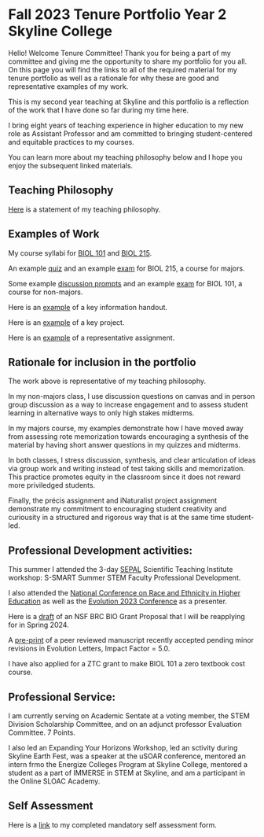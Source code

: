 # Fall 2023 Tenure Portfolio Year 2 Skyline College
Hello! Welcome Tenure Committee! Thank you for being a part of my committee and giving me the opportunity to share my portfolio for you all. On this page you will find the links to all of the required material for my tenure portfolio as well as a rationale for why these are good and representative examples of my work.

This is my second year teaching at Skyline and this portfolio is a reflection of the work that I have done so far during my time here.

I bring eight years of teaching experience in higher education to my new role as Assistant Professor and am committed to bringing student-centered and equitable practices to my courses.

You can learn more about my teaching philosophy below and I hope you enjoy the subsequent linked materials.

## Teaching Philosophy
[Here](https://michaelsongagradstudent.github.io/blog/2022/10/12/Teaching-Philosophy) is a statement of my teaching philosophy.

## Examples of Work
My course syllabi for [BIOL 101](https://drive.google.com/file/d/1YMYv-1Q_R3A2Pm99hH9XLIi4Xl-4AG51/view?usp=share_link) and [BIOL 215](https://drive.google.com/file/d/1LFQBlVteeftZZUNS3PYJkmyYws_qkL55/view?usp=share_link).

An example [quiz](https://docs.google.com/document/d/17ZmRxWAb_cKlTx-JnSZnlXm9Va3vEMhlCBK12pAomiY/edit) and an example [exam](https://docs.google.com/document/d/1Kgr6yFXhPN4HKoAC-BrBA6C3vdeioDbH52y2jGq2dis/edit) for BIOL 215, a course for majors.

Some example [discussion prompts](https://docs.google.com/document/d/13_huUnvvpwsLPTrLrJftVhgqu3tMY7coWDtT8DXxWws/edit) and an example [exam](https://docs.google.com/document/d/1rzrvieLdcZ9e9HTo_RehJuruA_DGyQ9vqoqT8haruzM/edit) for BIOL 101, a course for non-majors.

Here is an [example](https://docs.google.com/document/d/1ywlnEgnYV2Vggj7n-1m5OEO_ZWs6wu-vrDRBSv6F2iU/edit) of a key information handout.

Here is an [example](https://docs.google.com/document/d/1QoWNUp9wRhnoJojbyO5xOWYRZJmgGQ4j_pJcl1heT4A/edit?usp=share_link) of a key project.

Here is an [example](https://docs.google.com/document/d/10UEZ4T8RxxcloNn33e4X_crX-FDMIaiPlDxDUL5IB7U/edit#heading=h.si8b46euu0k7) of a representative assignment.

## Rationale for inclusion in the portfolio

The work above is representative of my teaching philosophy.

In my non-majors class, I use discussion questions on canvas and in person group discussion as a way to increase engagement and to assess student learning in alternative ways to only high stakes midterms.

In my majors course, my examples demonstrate how I have moved away from assessing rote memorization towards encouraging a synthesis of the material by having short answer questions in my quizzes and midterms.

In both classes, I stress discussion, synthesis, and clear articulation of ideas via group work and writing instead of test taking skills and memorization. This practice promotes equity in the classroom since it does not reward more priviledged students.

Finally, the précis assignment and iNaturalist project assignment demonstrate my commitment to encouraging student creativity and curiousity in a structured and rigorous way that is at the same time student-led.

## Professional Development activities:

This summer I attended the 3-day [SEPAL](https://www.sfsusepal.org/courses/) Scientific Teaching Institute workshop: S-SMART Summer STEM Faculty Professional Development.  

I also attended the [National Conference on Race and Ethnicity in Higher Education](https://ncore.ou.edu) as well as the [Evolution 2023 Conference](https://www.evolutionmeetings.org) as a presenter. 

Here is a [draft](https://docs.google.com/document/d/1DodukYvfaKcHjUbPJZeKjHNv1q7WUVvFWmyNG3X7PmY/edit#heading=h.aixftmplc9i) of an NSF BRC BIO Grant Proposal that I will be reapplying for in Spring 2024.

A [pre-print](https://www.biorxiv.org/content/10.1101/2023.05.17.541228v1) of a peer reviewed manuscript recently accepted pending minor revisions in Evolution Letters, Impact Factor = 5.0.

I have also applied for a ZTC grant to make BIOL 101 a zero textbook cost course.

## Professional Service:

I am currently serving on Academic Sentate at a voting member, the STEM Division Scholarship Committee, and on an adjunct professor Evaluation Committee. 7 Points. 

I also led an Expanding Your Horizons Workshop, led an sctivity during Skyline Earth Fest, was a speaker at the uSOAR conference, mentored an intern frmo the Energize Colleges Program at Skyline College, mentored a student as a part of IMMERSE in STEM at Skyline, and am a participant in the Online SLOAC Academy. 

## Self Assessment

Here is a [link]() to my completed mandatory self assessment form.
